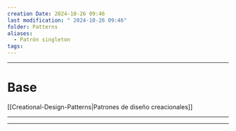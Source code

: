 ```yaml
---
creation Date: 2024-10-26 09:46
last modification: " 2024-10-26 09:46"
folder: Patterns
aliases:
  - Patrón singleton
tags:
---
```

___
# Base
[[Creational-Design-Patterns|Patrones de diseño creacionales]]
___

___

